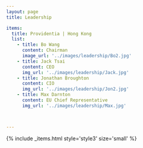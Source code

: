 ```yaml
---
layout: page
title: Leadership

items:
  title: Providentia | Hong Kong
  list:
    - title: Bo Wang
      content: Chairman
      image_url: '../images/leadership/Bo2.jpg'
    - title: Jack Tsai
      content: CEO
      img_url: '../images/leadership/Jack.jpg'
    - title: Jonathan Broughton
      content: CIO
      img_url: '../images/leadership/Jon2.jpg'
    - title: Max Darnton
      content: EU Chief Representative
      img_url: '../images/leadership/Max.jpg'



---
```

{% include _items.html style='style3' size='small' %}